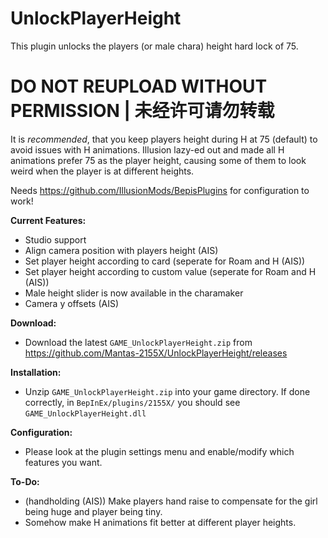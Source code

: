 # UnlockPlayerHeight  
This plugin unlocks the players (or male chara) height hard lock of 75.  

# DO NOT REUPLOAD WITHOUT PERMISSION | 未经许可请勿转载  

It is *recommended*, that you keep players height during H at 75 (default) to avoid issues with H animations. 
Illusion lazy-ed out and made all H animations prefer 75 as the player height, causing some of them to look weird when the player is at different heights.  

Needs https://github.com/IllusionMods/BepisPlugins for configuration to work!

**Current Features:**  
* Studio support  
* Align camera position with players height (AIS)  
* Set player height according to card (seperate for Roam and H (AIS))  
* Set player height according to custom value (seperate for Roam and H (AIS))  
* Male height slider is now available in the charamaker  
* Camera y offsets (AIS)  

**Download:**  
* Download the latest `GAME_UnlockPlayerHeight.zip` from https://github.com/Mantas-2155X/UnlockPlayerHeight/releases  

**Installation:**  
* Unzip `GAME_UnlockPlayerHeight.zip` into your game directory. If done correctly, in `BepInEx/plugins/2155X/` you should see `GAME_UnlockPlayerHeight.dll`  

**Configuration:**  
* Please look at the plugin settings menu and enable/modify which features you want.  

**To-Do:**  
* (handholding (AIS)) Make players hand raise to compensate for the girl being huge and player being tiny.  
* Somehow make H animations fit better at different player heights.  
